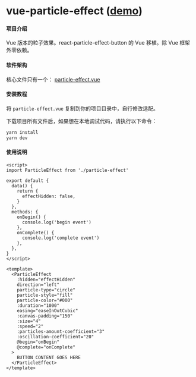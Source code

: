 # vue-particle-effect ([demo](https://pxp.gitee.io/))

#### 项目介绍

Vue 版本的粒子效果。react-particle-effect-button 的 Vue 移植。除 Vue 框架外零依赖。

#### 软件架构

核心文件只有一个： [particle-effect.vue](https://gitee.com/pxp/vue-particle-effect/blob/master/src/particle-effect.vue)


#### 安装教程

将 `particle-effect.vue` 复制到你的项目目录中，自行修改适配。

下载项目所有文件后，如果想在本地调试代码，请执行以下命令：

```bash
yarn install
yarn dev
```

#### 使用说明

```vue
<script>
import ParticleEffect from './particle-effect'

export default {
  data() {
    return {
      effectHidden: false,
    }
  },
  methods: {
    onBegin() {
      console.log('begin event')
    },
    onComplete() {
      console.log('complete event')
    },
  },
}
</script>

<template>
  <ParticleEffect
    :hidden="effectHidden"
    direction="left"
    particle-type="circle"
    particle-style="fill"
    particle-color="#000"
    :duration="1000"
    easing="easeInOutCubic"
    :canvas-padding="150"
    :size="4"
    :speed="2"
    :particles-amount-coefficient="3"
    :oscillation-coefficient="20"
    @begin="onBegin"
    @complete="onComplete"
  >
    BUTTON CONTENT GOES HERE
  </ParticleEffect>
</template>
```